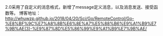 2.0采用了自定义的消息格式，新增了message定义消息，以及消息发送、接受函数等。
博客地址：http://whuwzp.github.io/2018/04/20/Sci/Go/RemoteControl/Go-%E8%BF%9C%E7%A8%8B%E6%8E%A7%E5%88%B6%E9%A1%B9%E7%9B%AE(3)-%E9%87%8D%E5%86%99%E9%A1%B9%E7%9B%AE/

